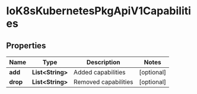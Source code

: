 
# IoK8sKubernetesPkgApiV1Capabilities

## Properties
Name | Type | Description | Notes
------------ | ------------- | ------------- | -------------
**add** | **List&lt;String&gt;** | Added capabilities |  [optional]
**drop** | **List&lt;String&gt;** | Removed capabilities |  [optional]



